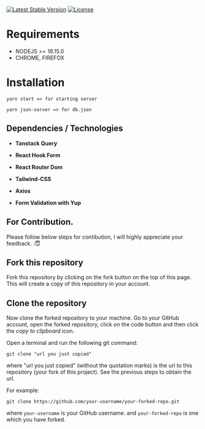 
[![Latest Stable Version](https://poser.pugx.org/buonzz/laravel-4-freegeoip/v/stable.svg)](https://packagist.org/packages/buonzz/laravel-4-freegeoip)
[![License](https://poser.pugx.org/buonzz/laravel-4-freegeoip/license.svg)](https://packagist.org/packages/buonzz/laravel-4-freegeoip)


Requirements
============

* NODEJS >= 18.15.0
* CHROME, FIREFOX

Installation
============

    yarn start => for starting server

    yarn json-server => for db.json


## Dependencies / Technologies

 - **Tanstack Query** 

 - **React Hook Form** 
 - **React Router Dom** 
 - **Tailwind-CSS** 
 - **Axios** 

 - **Form Validation with Yup**
 

## For Contribution.

Please follow below steps for contibution, I will highly appreciate your feedback. :😇

## Fork this repository

Fork this repository by clicking on the fork button on the top of this page.
This will create a copy of this repository in your account.

## Clone the repository


Now clone the forked repository to your machine. Go to your GitHub account, open the forked repository, click on the code button and then click the _copy to clipboard_ icon.

Open a terminal and run the following git command:

```
git clone "url you just copied"
```

where "url you just copied" (without the quotation marks) is the url to this repository (your fork of this project). See the previous steps to obtain the url.


For example:

```
git clone https://github.com/your-username/your-forked-repo.git
```

where `your-username` is your GitHub username. and `your-forked-repo` is one which you have forked.